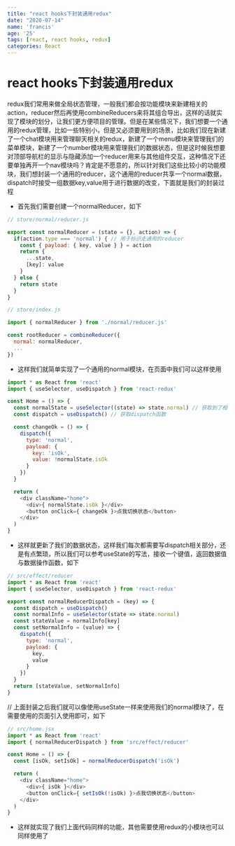 ```yaml
---
title: "react hooks下封装通用redux"
date: "2020-07-14"
name: 'francis'
age: '25'
tags: [react, react hooks, redux]
categories: React
---
```


# react hooks下封装通用redux

redux我们常用来做全局状态管理，一般我们都会按功能模块来新建相关的action，reducer然后再使用combineReducers来将其组合导出，这样的话就实现了模块的划分，让我们更方便项目的管理。但是在某些情况下，我们想要一个通用的redux管理，比如一些特别小，但是又必须要用到的场景，比如我们现在新建了一个chat模块用来管理聊天相关的redux，新建了一个menu模块来管理我们的菜单模块，新建了一个number模块用来管理我们的数据状态，但是这时候我想要对顶部导航栏的显示与隐藏添加一个reducer用来与其他组件交互，这种情况下还要单独再开一个nav模块吗？肯定是不愿意的，所以针对我们这些比较小的功能模块，我们想封装一个通用的reducer，这个通用的reducer共享一个normal数据，dispatch时接受一组数据key,value用于进行数据的改变，下面就是我们的封装过程

<!--more-->

- 首先我们需要创建一个normalReducer，如下

```js
// store/normal/reducer.js

export const normalReducer = (state = {}, action) => {
  if(action.type === 'normal') { // 用于标识走通用的reducer
    const { payload: { key, value } } = action
    return {
      ...state,
      [key]: value
    }
  } else {
    return state
  }
}

// store/index.js

import { normalReducer } from './normal/reducer.js'

const rootReducer = combineReducer({
  normal: normalReducer,
  ...
})

```

- 这样我们就简单实现了一个通用的normal模块，在页面中我们可以这样使用

```js
import * as React from 'react'
import { useSelector, useDispatch } from 'react-redux'

const Home = () => {
  const normalState = useSelector((state) => state.normal) // 获取到了相应的normal状态值
  const dispatch = useDispatch() // 获取dispatch函数

  const changeOk = () => {
    dispatch({
      type: 'normal',
      payload: {
        key: 'isOk',
        value: !normalState.isOk
      }
    })
  }

  return (
    <div className="home">
      <div>{ normalState.isOk }</div>
      <button onClick={ changeOk }>点我切换状态</button>
    </div>
  )
}

``` 

- 这样就更新了我们的数据状态，这样我们每次都需要写dispatch相关部分，还是有点繁琐，所以我们可以参考useState的写法，接收一个键值，返回数据值与数据操作函数，如下

```js
// src/effect/reducer
import * as React from 'react'
import { useSelector, useDispatch } from 'react-redux'

export const normalReducerDispatch = (key) => {
  const dispatch = useDispatch()
  const normalInfo = useSelector(state => state.normal)
  const stateValue = normalInfo[key]
  const setNormalInfo = (value) => {
    dispatch({
      type: 'normal',
      payload: {
        key,
        value
      }
    })
  }
  return [stateValue, setNormalInfo]
}
```

// 上面封装之后我们就可以像使用useState一样来使用我们的normal模块了，在需要使用的页面引入使用即可，如下

```js
// src/home.jsx
import * as React from 'react'
import { normalReducerDispatch } from 'src/effect/reducer'

const Home = () => {
  const [isOk, setIsOk] = normalReducerDispatch('isOk')

  return (
    <div className="home">
      <div>{ isOk }</div>
      <button onClick={ setIsOk(!isOk) }>点我切换状态</button>
    </div>
  )
}

```

- 这样就实现了我们上面代码同样的功能，其他需要使用redux的小模块也可以同样使用了